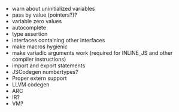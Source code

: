 - warn about uninitialized variables
- pass by value (pointers?)?
- variable zero values
- autocomplete
- type assertion
- interfaces containing other interfaces
- make macros hygienic
- make variadic arguments work (required for INLINE_JS and other compiler instructions)
- import and export statements
- JSCodegen numbertypes?
- Proper extern support
- LLVM codegen
- ARC
- IR?
- VM?
